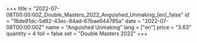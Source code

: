 +++
title = "2022-07-08T00:00:00Z_Double_Masters_2022_Anguished_Unmaking_[en]_false"
id = "16de91dc-5d82-43ec-84ad-67bae644795a"
date = "2022-07-08T00:00:00Z"
name = "Anguished Unmaking"
lang = ["en"]
price = "3.63"
quantity = 4
foil = false
set = "Double Masters 2022"
+++
